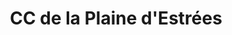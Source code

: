 ---
imageUrl: https://cyclopolis.lavilleavelo.org/cartes-minutes/PlaineEstrees_Muscu.png
title: CC de la Plaine d'Estrées
description: 🚲 Vélo musculaire
link: https://cartes-minutes.lavilleavelo.org/cartovelo/carteminuteCCdelaPlainedEstreesVeloMuscu.html
index: 26
---